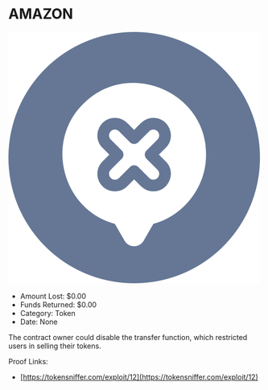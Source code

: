 # AMAZON
![AMAZON](/rektimages/AMAZON.png)
- Amount Lost: $0.00
- Funds Returned: $0.00
- Category: Token
- Date: None

The contract owner could disable the transfer function, which restricted users in selling their tokens.


Proof Links:
- [https://tokensniffer.com/exploit/12](https://tokensniffer.com/exploit/12)


